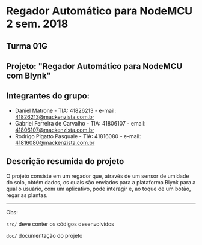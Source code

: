 # Regador Automático para NodeMCU 2 sem. 2018

## Turma 01G
## Projeto: "Regador Automático para NodeMCU com Blynk"
## Integrantes do grupo:

* Daniel Matrone - TIA: 41826213 - e-mail: 41826213@mackenzista.com.br
* Gabriel Ferreira de Carvalho - TIA: 41806107 - email: 41806107@mackenzista.com.br
* Rodrigo Pigatto Pasquale - TIA: 41816080 - e-mail: 41816080@mackenzista.com.br


## Descrição resumida do projeto

O projeto consiste em um regador que, através de um sensor de umidade do solo, obtém dados, os quais são enviados para a plataforma Blynk para a qual o usuário, com um aplicativo, pode interagir e, ao toque de um botão, regar as plantas.

_______________________________________
Obs:

`src/` deve conter os códigos desenvolvidos

`doc/` documentação do projeto
